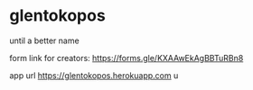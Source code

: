 # glentokopos
until a better name


form link for creators:
https://forms.gle/KXAAwEkAgBBTuRBn8

app url
https://glentokopos.herokuapp.com
u
